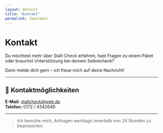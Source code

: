 ```yaml
---
layout: default
title: "Kontakt"
permalink: /kontakt/
---
```


# Kontakt

Du möchtest mehr über Stall-Check erfahren, hast Fragen zu einem Paket oder brauchst Unterstützung bei deinem Selbstcheck?

Dann melde dich gern – ich freue mich auf deine Nachricht!

---

## 📧 Kontaktmöglichkeiten

**E-Mail:** stallcheck@web.de  
**Telefon:** 0172 / 4342649  

---

> Ich bemühe mich, Anfragen werktags innerhalb von 24 Stunden zu beantworten.
